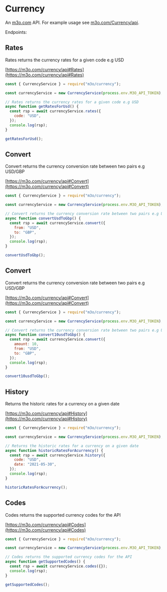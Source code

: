 # Currency

An [m3o.com](https://m3o.com) API. For example usage see [m3o.com/Currency/api](https://m3o.com/Currency/api).

Endpoints:

## Rates

Rates returns the currency rates for a given code e.g USD

[https://m3o.com/currency/api#Rates](https://m3o.com/currency/api#Rates)

```js
const { CurrencyService } = require("m3o/currency");

const currencyService = new CurrencyService(process.env.M3O_API_TOKEN);

// Rates returns the currency rates for a given code e.g USD
async function getRatesForUsd() {
  const rsp = await currencyService.rates({
    code: "USD",
  });
  console.log(rsp);
}

getRatesForUsd();
```

## Convert

Convert returns the currency conversion rate between two pairs e.g USD/GBP

[https://m3o.com/currency/api#Convert](https://m3o.com/currency/api#Convert)

```js
const { CurrencyService } = require("m3o/currency");

const currencyService = new CurrencyService(process.env.M3O_API_TOKEN);

// Convert returns the currency conversion rate between two pairs e.g USD/GBP
async function convertUsdToGbp() {
  const rsp = await currencyService.convert({
    from: "USD",
    to: "GBP",
  });
  console.log(rsp);
}

convertUsdToGbp();
```

## Convert

Convert returns the currency conversion rate between two pairs e.g USD/GBP

[https://m3o.com/currency/api#Convert](https://m3o.com/currency/api#Convert)

```js
const { CurrencyService } = require("m3o/currency");

const currencyService = new CurrencyService(process.env.M3O_API_TOKEN);

// Convert returns the currency conversion rate between two pairs e.g USD/GBP
async function convert10usdToGbp() {
  const rsp = await currencyService.convert({
    amount: 10,
    from: "USD",
    to: "GBP",
  });
  console.log(rsp);
}

convert10usdToGbp();
```

## History

Returns the historic rates for a currency on a given date

[https://m3o.com/currency/api#History](https://m3o.com/currency/api#History)

```js
const { CurrencyService } = require("m3o/currency");

const currencyService = new CurrencyService(process.env.M3O_API_TOKEN);

// Returns the historic rates for a currency on a given date
async function historicRatesForAcurrency() {
  const rsp = await currencyService.history({
    code: "USD",
    date: "2021-05-30",
  });
  console.log(rsp);
}

historicRatesForAcurrency();
```

## Codes

Codes returns the supported currency codes for the API

[https://m3o.com/currency/api#Codes](https://m3o.com/currency/api#Codes)

```js
const { CurrencyService } = require("m3o/currency");

const currencyService = new CurrencyService(process.env.M3O_API_TOKEN);

// Codes returns the supported currency codes for the API
async function getSupportedCodes() {
  const rsp = await currencyService.codes({});
  console.log(rsp);
}

getSupportedCodes();
```
